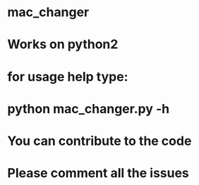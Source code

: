 # mac_changer
# Works on python2
# for usage help type:
#         python mac_changer.py -h
# You can contribute to the code
# Please comment all the issues
